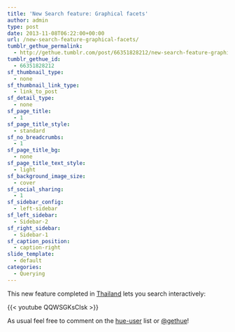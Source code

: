 ```yaml
---
title: 'New Search feature: Graphical facets'
author: admin
type: post
date: 2013-11-08T06:22:00+00:00
url: /new-search-feature-graphical-facets/
tumblr_gethue_permalink:
  - http://gethue.tumblr.com/post/66351828212/new-search-feature-graphical-facets
tumblr_gethue_id:
  - 66351828212
sf_thumbnail_type:
  - none
sf_thumbnail_link_type:
  - link_to_post
sf_detail_type:
  - none
sf_page_title:
  - 1
sf_page_title_style:
  - standard
sf_no_breadcrumbs:
  - 1
sf_page_title_bg:
  - none
sf_page_title_text_style:
  - light
sf_background_image_size:
  - cover
sf_social_sharing:
  - 1
sf_sidebar_config:
  - left-sidebar
sf_left_sidebar:
  - Sidebar-2
sf_right_sidebar:
  - Sidebar-1
sf_caption_position:
  - caption-right
slide_template:
  - default
categories:
  - Querying
---
```


This new feature completed in [Thailand][1] lets you search interactively:

{{< youtube QQWSGKsCIsk >}}

As usual feel free to comment on the [hue-user][2] list or [@gethue][3]!

[1]: http://gethue.tumblr.com/post/66661140648/hue-team-retreat-thailand
[2]: https://groups.google.com/a/cloudera.org/group/hue-user/
[3]: https://twitter.com/gethue
